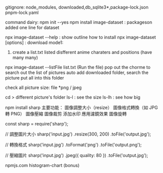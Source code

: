 gitignore: node_modules, downloaded,db_sqlite3*,package-lock.json
pnpm-lock.yaml

command dairy:
npm init --yes
npm install image-dataset : packageson added one line for dataset



npx image-dataset  --help : show outline how to install
npx image-dataset [options] :
download mode1: 
1. create a list.txt
listed disfferent anime charaters and positions (have many many)

npx image-dataset --listFile list.txt (Run the file)
pop out the chorme to search out the list of pictures
auto add downloaded folder, search the picture put all into this folder

check all picture size: 
file *png / jpeg

cd > different picture's folder
ls-l : see the size
ls-lh : see how big

npm install sharp
主要功能：
圖像調整大小（resize）
圖像格式轉換（如 JPG 轉 PNG）
圖像壓縮
圖像裁剪
添加水印
應用濾鏡效果
圖像旋轉

   const sharp = require('sharp');

   // 調整圖片大小
   sharp('input.jpg')
     .resize(300, 200)
     .toFile('output.jpg');

   // 轉換格式
   sharp('input.jpg')
     .toFormat('png')
     .toFile('output.png');

   // 壓縮圖片
   sharp('input.jpg')
     .jpeg({ quality: 80 })
     .toFile('output.jpg');


npmjs.com
histogram-chart (bonus)